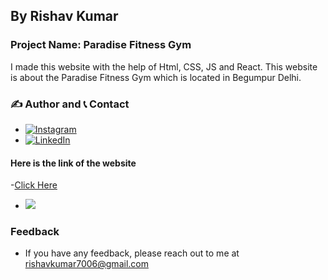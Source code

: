 ## By Rishav Kumar

### Project Name: Paradise Fitness Gym
 I made this website with the help of Html, CSS, JS and React. This website is about the Paradise Fitness Gym which is located in Begumpur Delhi. 

 
### ✍️ Author and 📞 Contact

   - [![Instagram](https://img.shields.io/badge/Instagram-0A66C2?style=for-the-badge&logo=instagram&logoColor=white)](https://www.instagram.com/_rishav.here_/)
   - [![LinkedIn](https://img.shields.io/badge/-LinkedIn-blue)](https://www.linkedin.com/in/rishavkumar16/)

#### Here is the link of the website
-[Click Here](https://paradise-fitness-gym.netlify.app/)

- ![](https://img.shields.io/badge/HTML--CSS-JavaScript-lightgrey)


 ### Feedback
 - If you have any feedback, please reach out to me at rishavkumar7006@gmail.com

